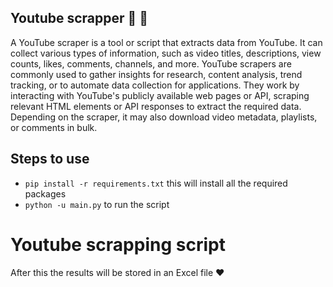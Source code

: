 ## Youtube scrapper :tada: :rocket:
A YouTube scraper is a tool or script that extracts data from YouTube. It can collect various types of information, such as video titles, descriptions, view counts, likes, comments, channels, and more. YouTube scrapers are commonly used to gather insights for research, content analysis, trend tracking, or to automate data collection for applications. They work by interacting with YouTube's publicly available web pages or API, scraping relevant HTML elements or API responses to extract the required data. Depending on the scraper, it may also download video metadata, playlists, or comments in bulk.

## Steps to use
- ```pip install -r requirements.txt``` this will install all the required packages
- ```python -u main.py``` to run the script 

# Youtube scrapping script



After this the results will be stored in an Excel file ❤️
